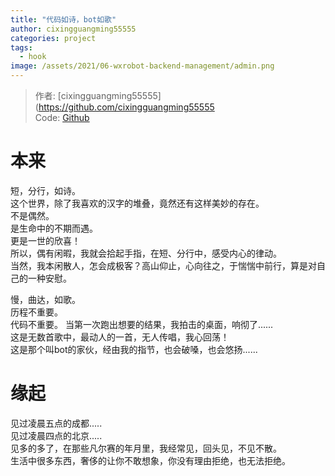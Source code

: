 ```yaml
---
title: "代码如诗，bot如歌"
author: cixingguangming55555
categories: project
tags:
  - hook
image: /assets/2021/06-wxrobot-backend-management/admin.png
---
```


> 作者: [cixingguangming55555](https://github.com/cixingguangming55555  
> Code: [Github](https://github.com/cixingguangming55555)

  # 本来
  短，分行，如诗。  
  这个世界，除了我喜欢的汉字的堆叠，竟然还有这样美妙的存在。  
  不是偶然。  
  是生命中的不期而遇。  
  更是一世的欣喜！  
  所以，偶有闲暇，我就会拾起手指，在短、分行中，感受内心的律动。  
  当然，我本闲散人，怎会成极客？高山仰止，心向往之，于惴惴中前行，算是对自己的一种安慰。  
  
  慢，曲达，如歌。  
  历程不重要。  
  代码不重要。
  当第一次跑出想要的结果，我拍击的桌面，响彻了......  
  这是无数首歌中，最动人的一首，无人传唱，我心回荡！  
  这是那个叫bot的家伙，经由我的指节，也会破嗓，也会悠扬......  
  
  # 缘起
  见过凌晨五点的成都.....  
  见过凌晨四点的北京.....  
  见多的多了，在那些凡尔赛的年月里，我经常见，回头见，不见不散。  
  生活中很多东西，奢侈的让你不敢想象，你没有理由拒绝，也无法拒绝。
  
  
  
  
  
